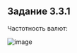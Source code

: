 ## Задание 3.3.1
Частотность валют:

![image](https://user-images.githubusercontent.com/48767823/209584418-192f22d9-8fed-4bec-90bf-78b9e0a4f7fe.png)
